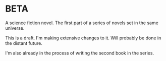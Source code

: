 # BETA
A science fiction novel. The first part of a series of novels set in the same universe.

This is a draft. I'm making extensive changes to it. Will probably be done in the distant future.

I'm also already in the process of writing the second book in the series.
